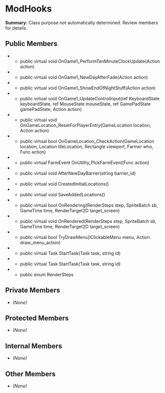 # ModHooks

**Summary:** Class purpose not automatically determined. Review members for details.

## Public Members
- - public virtual void OnGame1_PerformTenMinuteClockUpdate(Action action)
- - public virtual void OnGame1_NewDayAfterFade(Action action)
- - public virtual void OnGame1_ShowEndOfNightStuff(Action action)
- - public virtual void OnGame1_UpdateControlInput(ref KeyboardState keyboardState, ref MouseState mouseState, ref GamePadState gamePadState, Action action)
- - public virtual void OnGameLocation_ResetForPlayerEntry(GameLocation location, Action action)
- - public virtual bool OnGameLocation_CheckAction(GameLocation location, Location tileLocation, Rectangle viewport, Farmer who, Func<bool> action)
- - public virtual FarmEvent OnUtility_PickFarmEvent(Func<FarmEvent> action)
- - public virtual void AfterNewDayBarrier(string barrier_id)
- - public virtual void CreatedInitialLocations()
- - public virtual void SaveAddedLocations()
- - public virtual bool OnRendering(RenderSteps step, SpriteBatch sb, GameTime time, RenderTarget2D target_screen)
- - public virtual void OnRendered(RenderSteps step, SpriteBatch sb, GameTime time, RenderTarget2D target_screen)
- - public virtual bool TryDrawMenu(IClickableMenu menu, Action draw_menu_action)
- - public virtual Task StartTask(Task task, string id)
- - public virtual Task<T> StartTask<T>(Task<T> task, string id)
- - public enum RenderSteps

## Private Members
- *(None)*

## Protected Members
- *(None)*

## Internal Members
- *(None)*

## Other Members
- *(None)*
